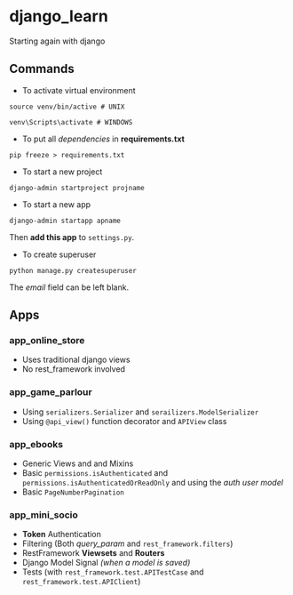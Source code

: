 # django_learn

Starting again with django

## Commands

- To activate virtual environment

```
source venv/bin/active # UNIX

venv\Scripts\activate # WINDOWS
```

- To put all _dependencies_ in **requirements.txt**

```
pip freeze > requirements.txt
```

- To start a new project

```
django-admin startproject projname
```

- To start a new app

```
django-admin startapp apname
```

Then **add this app** to `settings.py`.

- To create superuser

```
python manage.py createsuperuser
```

The _email_ field can be left blank.

## Apps

### app_online_store

- Uses traditional django views
- No rest_framework involved

### app_game_parlour

- Using `serializers.Serializer` and `serailizers.ModelSerializer`
- Using `@api_view()` function decorator and `APIView` class

### app_ebooks

- Generic Views and and Mixins
- Basic `permissions.isAuthenticated` and `permissions.isAuthenticatedOrReadOnly` and using the _auth user model_
- Basic `PageNumberPagination`

### app_mini_socio

- **Token** Authentication
- Filtering (Both _query_param_ and `rest_framework.filters`)
- RestFramework **Viewsets** and **Routers**
- Django Model Signal _(when a model is saved)_
- Tests (with `rest_framework.test.APITestCase` and `rest_framework.test.APIClient`)
